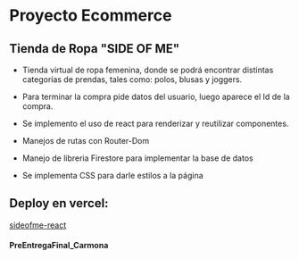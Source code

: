 # Proyecto Ecommerce
## Tienda de Ropa "SIDE OF ME"

* Tienda virtual de ropa femenina, donde se podrá encontrar distintas categorías de prendas, tales como: polos, blusas y joggers. 

* Para terminar la compra pide datos del usuario, luego aparece el Id de la compra.

* Se implemento el uso de react para renderizar y reutilizar componentes.

* Manejos de rutas con Router-Dom

* Manejo de libreria Firestore para implementar la base de datos

* Se implementa CSS para darle estilos a la página

## Deploy en vercel: 
[sideofme-react](petshop-react-flame.vercel.app)



#### PreEntregaFinal_Carmona
